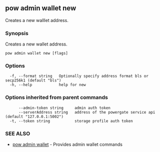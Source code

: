 ## pow admin wallet new

Creates a new walllet address.

### Synopsis

Creates a new wallet address.

```
pow admin wallet new [flags]
```

### Options

```
  -f, --format string   Optionally specify address format bls or secp256k1 (default "bls")
  -h, --help            help for new
```

### Options inherited from parent commands

```
      --admin-token string     admin auth token
      --serverAddress string   address of the powergate service api (default "127.0.0.1:5002")
  -t, --token string           storage profile auth token
```

### SEE ALSO

* [pow admin wallet](pow_admin_wallet.md)	 - Provides admin wallet commands

